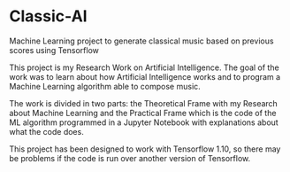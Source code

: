 # Classic-AI
Machine Learning project to generate classical music based on previous scores using Tensorflow

This project is my Research Work on Artificial Intelligence. The goal of the work was to learn about how Artificial Intelligence works and to program a Machine Learning algorithm able to compose music.

The work is divided in two parts: the Theoretical Frame with my Research about Machine Learning and the Practical Frame which is the code of the ML algorithm programmed in a Jupyter Notebook with explanations about what the code does.

This project has been designed to work with Tensorflow 1.10, so there may be problems if the code is run over another version of Tensorflow.
